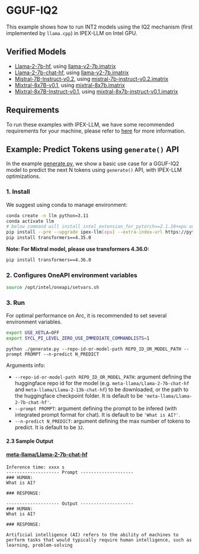 # GGUF-IQ2

This example shows how to run INT2 models using the IQ2 mechanism (first implemented by `llama.cpp`) in IPEX-LLM on Intel GPU.

## Verified Models

- [Llama-2-7b-hf](https://huggingface.co/meta-llama/Llama-2-7b-hf), using [llama-v2-7b.imatrix](https://huggingface.co/datasets/ikawrakow/imatrix-from-wiki-train/resolve/main/llama-v2-7b.imatrix)
- [Llama-2-7b-chat-hf](https://huggingface.co/meta-llama/Llama-2-7b-chat-hf), using [llama-v2-7b.imatrix](https://huggingface.co/datasets/ikawrakow/imatrix-from-wiki-train/resolve/main/llama-v2-7b.imatrix)
- [Mistral-7B-Instruct-v0.2](https://huggingface.co/mistralai/Mistral-7B-Instruct-v0.2), using [mistral-7b-instruct-v0.2.imatrix](https://huggingface.co/datasets/ikawrakow/imatrix-from-wiki-train/resolve/main/mistral-7b-instruct-v0.2.imatrix)
- [Mixtral-8x7B-v0.1](https://huggingface.co/mistralai/Mixtral-8x7B-v0.1), using [mixtral-8x7b.imatrix](https://huggingface.co/datasets/ikawrakow/imatrix-from-wiki-train/resolve/main/mixtral-8x7b.imatrix)
- [Mixtral-8x7B-Instruct-v0.1](https://huggingface.co/mistralai/Mixtral-8x7B-Instruct-v0.1), using [mixtral-8x7b-instruct-v0.1.imatrix](https://huggingface.co/datasets/ikawrakow/imatrix-from-wiki-train/resolve/main/mixtral-8x7b-instruct-v0.1.imatrix)

## Requirements

To run these examples with IPEX-LLM, we have some recommended requirements for your machine, please refer to [here](../../../README.md#requirements) for more information.

## Example: Predict Tokens using `generate()` API

In the example [generate.py](./generate.py), we show a basic use case for a GGUF-IQ2 model to predict the next N tokens using `generate()` API, with IPEX-LLM optimizations.

### 1. Install

We suggest using conda to manage environment:

```bash
conda create -n llm python=3.11
conda activate llm
# below command will install intel_extension_for_pytorch==2.1.10+xpu as default
pip install --pre --upgrade ipex-llm[xpu] --extra-index-url https://pytorch-extension.intel.com/release-whl/stable/xpu/us/
pip install transformers==4.35.0
```
**Note: For Mixtral model, please use transformers 4.36.0:**
```bash
pip install transformers==4.36.0
```

### 2. Configures OneAPI environment variables

```bash
source /opt/intel/oneapi/setvars.sh
```

### 3. Run

For optimal performance on Arc, it is recommended to set several environment variables.

```bash
export USE_XETLA=OFF
export SYCL_PI_LEVEL_ZERO_USE_IMMEDIATE_COMMANDLISTS=1
```

```
python ./generate.py --repo-id-or-model-path REPO_ID_OR_MODEL_PATH --prompt PROMPT --n-predict N_PREDICT
```

Arguments info:

- `--repo-id-or-model-path REPO_ID_OR_MODEL_PATH`: argument defining the huggingface repo id for the model (e.g. `meta-llama/Llama-2-7b-chat-hf` and `meta-llama/Llama-2-13b-chat-hf`) to be downloaded, or the path to the huggingface checkpoint folder. It is default to be `'meta-llama/Llama-2-7b-chat-hf'`.
- `--prompt PROMPT`: argument defining the prompt to be infered (with integrated prompt format for chat). It is default to be `'What is AI?'`.
- `--n-predict N_PREDICT`: argument defining the max number of tokens to predict. It is default to be `32`.

#### 2.3 Sample Output

#### [meta-llama/Llama-2-7b-chat-hf](https://huggingface.co/meta-llama/Llama-2-7b-chat-hf)

```log
Inference time: xxxx s
-------------------- Prompt --------------------
### HUMAN:
What is AI?

### RESPONSE:

-------------------- Output --------------------
### HUMAN:
What is AI?

### RESPONSE:

Artificial intelligence (AI) refers to the ability of machines to perform tasks that would typically require human intelligence, such as learning, problem-solving
```
